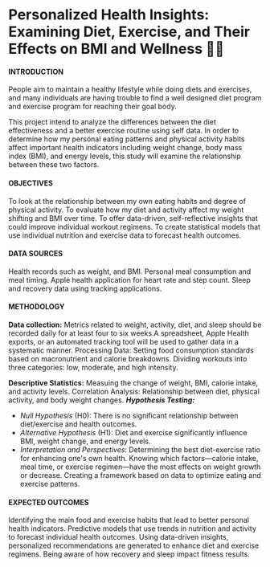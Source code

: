 # Personalized Health Insights: Examining Diet, Exercise, and Their Effects on BMI and Wellness 💪🏼 


#### INTRODUCTION

People aim to maintain a healthy lifestyle while doing diets and exercises, and many individuals are having trouble to find a well designed diet program and exercise program for reaching their goal body.

This project intend to analyze the differences between the diet effectiveness and a better exercise routine using self data. In order to determine how my personal eating patterns and physical activity habits affect important health indicators including weight change, body mass index (BMI), and energy levels, this study will examine the relationship between these two factors.

#### OBJECTIVES

To look at the relationship between my own eating habits and degree of physical activity.
To evaluate how my diet and activity affect my weight shifting and BMI over time.
To offer data-driven, self-reflective insights that could improve individual workout regimens.
To create statistical models that use individual nutrition and exercise data to forecast health outcomes.

#### DATA SOURCES

Health records such as weight, and  BMI.
Personal meal consumption and meal timing.
Apple health application for heart rate and step count.
Sleep and recovery data using tracking applications.

#### METHODOLOGY

**Data collection:** Metrics related to weight, activity, diet, and sleep should be recorded daily for at least four to six weeks.A spreadsheet, Apple Health exports, or an automated tracking tool will be used to gather data in a systematic manner.
Processing Data: Setting food consumption standards based on macronutrient and calorie breakdowns. Dividing workouts into three categories: low, moderate, and high intensity.

**Descriptive Statistics:** Measuing the change of weight, BMI, calorie intake, and activity levels.
Correlation Analysis: Relationship between diet, physical activity, and body weight changes.
***Hypothesis Testing:*** 
- *Null Hypothesis* (H0): There is no significant relationship between diet/exercise and health outcomes.
- *Alternative Hypothesis* (H1): Diet and exercise significantly influence BMI, weight change, and energy levels.
- *Interpretation and Perspectives*: Determining the best diet-exercise ratio for enhancing one's own health.
Knowing which factors—calorie intake, meal time, or exercise regimen—have the most effects on weight growth or decrease.
Creating a framework based on data to optimize eating and exercise patterns.


#### EXPECTED OUTCOMES

Identifying the main food and exercise habits that lead to better personal health indicators.
Predictive models that use trends in nutrition and activity to forecast individual health outcomes.
Using data-driven insights, personalized recommendations are generated to enhance diet and exercise regimens.
Being aware of how recovery and sleep impact fitness results.

